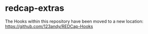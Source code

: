 redcap-extras
=============

The Hooks within this repository have been moved to a new location:  https://github.com/123andy/REDCap-Hooks


